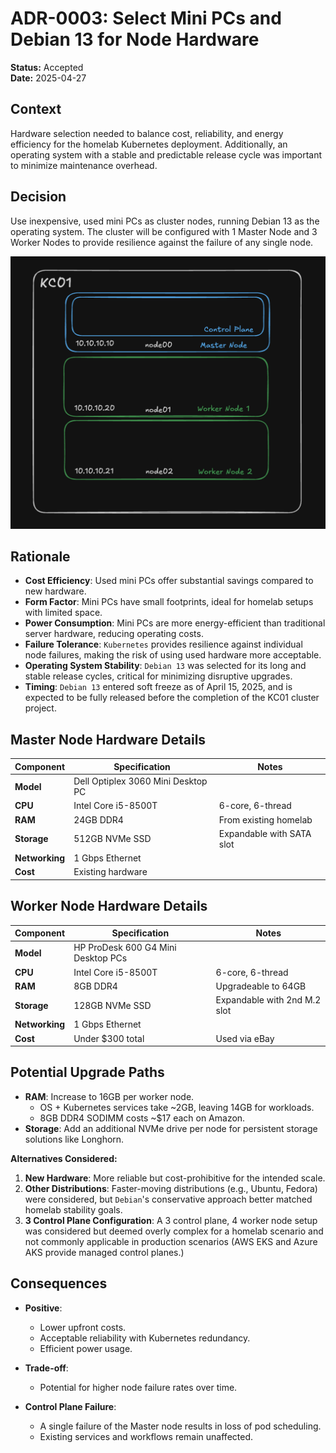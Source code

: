 # ADR-0003: Select Mini PCs and Debian 13 for Node Hardware

**Status:** Accepted  
**Date:** 2025-04-27

## Context

Hardware selection needed to balance cost, reliability, and energy efficiency for the homelab Kubernetes deployment. Additionally, an operating system with a stable and predictable release cycle was important to minimize maintenance overhead.

## Decision

Use inexpensive, used mini PCs as cluster nodes, running Debian 13 as the operating system. The cluster will be configured with 1 Master Node and 3 Worker Nodes to provide resilience against the failure of any single node.

<img src="./diagrams/0003_cluster_diagram.png" alt="KC01 Cluster Diagram" width="600"/>

## Rationale

- **Cost Efficiency**: Used mini PCs offer substantial savings compared to new hardware.
- **Form Factor**: Mini PCs have small footprints, ideal for homelab setups with limited space.
- **Power Consumption**: Mini PCs are more energy-efficient than traditional server hardware, reducing operating costs.
- **Failure Tolerance**: `Kubernetes` provides resilience against individual node failures, making the risk of using used hardware more acceptable.
- **Operating System Stability**: `Debian 13` was selected for its long and stable release cycles, critical for minimizing disruptive upgrades.
- **Timing**: `Debian 13` entered soft freeze as of April 15, 2025, and is expected to be fully released before the completion of the KC01 cluster project.

## Master Node Hardware Details

| Component       | Specification                         | Notes                        |
|-----------------|---------------------------------------|------------------------------|
| **Model**       | Dell Optiplex 3060 Mini Desktop PC    |                              |
| **CPU**         | Intel Core i5-8500T                   | 6-core, 6-thread             |   
| **RAM**         | 24GB DDR4                             | From existing homelab        |
| **Storage**     | 512GB NVMe SSD                        | Expandable with SATA slot    |
| **Networking**  | 1 Gbps Ethernet                       |                              |
| **Cost**        | Existing hardware                     |                              |

## Worker Node Hardware Details

| Component       | Specification                         | Notes                        |
|-----------------|---------------------------------------|------------------------------|
| **Model**       | HP ProDesk 600 G4 Mini Desktop PCs    |                              |
| **CPU**         | Intel Core i5-8500T                   | 6-core, 6-thread             |   
| **RAM**         | 8GB DDR4                              | Upgradeable to 64GB          |
| **Storage**     | 128GB NVMe SSD                        | Expandable with 2nd M.2 slot |
| **Networking**  | 1 Gbps Ethernet                       |                              |
| **Cost**        | Under $300 total                      | Used via eBay                |

## Potential Upgrade Paths

- **RAM**: Increase to 16GB per worker node.  
  - OS + Kubernetes services take ~2GB, leaving 14GB for workloads.  
  - 8GB DDR4 SODIMM costs ~$17 each on Amazon.
- **Storage**: Add an additional NVMe drive per node for persistent storage solutions like Longhorn.

**Alternatives Considered:**
1. **New Hardware**: More reliable but cost-prohibitive for the intended scale.
2. **Other Distributions**: Faster-moving distributions (e.g., Ubuntu, Fedora) were considered, but `Debian`'s conservative approach better matched homelab stability goals.
3. **3 Control Plane Configuration**: A 3 control plane, 4 worker node setup was considered but deemed overly complex for a homelab scenario and not commonly applicable in production scenarios (AWS EKS and Azure AKS provide managed control planes.)

## Consequences
- **Positive**:  
  - Lower upfront costs.  
  - Acceptable reliability with Kubernetes redundancy.  
  - Efficient power usage.  

- **Trade-off**:  
  - Potential for higher node failure rates over time.  

- **Control Plane Failure**:  
  - A single failure of the Master node results in loss of pod scheduling.  
  - Existing services and workflows remain unaffected.
